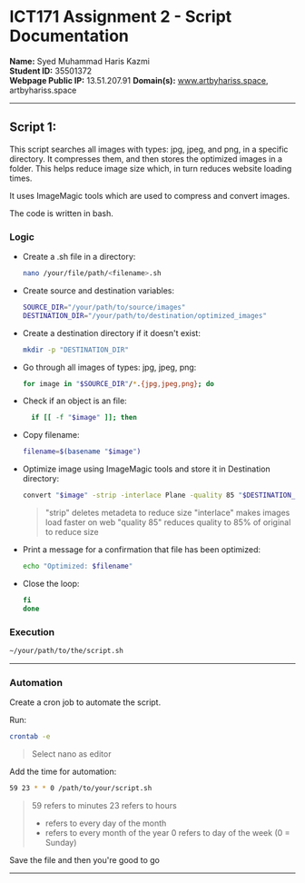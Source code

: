 # ICT171 Assignment 2 - Script Documentation

**Name:** Syed Muhammad Haris Kazmi  
**Student ID:** 35501372  
**Webpage Public IP:** 13.51.207.91
**Domain(s):** www.artbyhariss.space, artbyhariss.space

---

## Script 1:

This script searches all images with types: jpg, jpeg, and png, in a specific directory. It compresses them, and then stores the optimized images in a folder. This helps reduce image size which, in turn reduces website loading times.

It uses ImageMagic tools which are used to compress and convert images.

The code is written in bash.


### Logic

- Create a .sh file in a directory:
  
  ```bash
  nano /your/file/path/<filename>.sh
  ```
  
- Create source and destination variables:
  
  ```bash
  SOURCE_DIR="/your/path/to/source/images"
  DESTINATION_DIR="/your/path/to/destination/optimized_images"
  ```
  
- Create a destination directory if it doesn't exist:
  
  ```bash
  mkdir -p "DESTINATION_DIR"
  ```
  
- Go through all images of types: jpg, jpeg, png:
  
  ```bash
  for image in "$SOURCE_DIR"/*.{jpg,jpeg,png}; do
  ```
  
- Check if an object is an file:
  
  ```bash
    if [[ -f "$image" ]]; then
  ```
  
- Copy filename:
  
  ```bash
  filename=$(basename "$image")
  ```
  
- Optimize image using ImageMagic tools and store it in Destination directory:
  
  ```bash
  convert "$image" -strip -interlace Plane -quality 85 "$DESTINATION_DIR/$filename"
  ```
  
  >"strip" deletes metadeta to reduce size
  >"interlace" makes images load faster on web
  >"quality 85" reduces quality to 85% of original to reduce size

- Print a message for a confirmation that file has been optimized:
  
  ```bash
  echo "Optimized: $filename"
  ```
  
- Close the loop:
  
  ```bash
  fi
  done
  ```

### Execution

  ```bash
  ~/your/path/to/the/script.sh
  ```
---

### Automation

Create a cron job to automate the script.

Run:

```bash
crontab -e
```
>Select nano as editor

Add the time for automation:

```bash
59 23 * * 0 /path/to/your/script.sh
```
> 59 refers to minutes
> 23 refers to hours
> * refers to every day of the month
> * refers to every month of the year
> 0 refers to day of the week (0 = Sunday)

Save the file and then you're good to go

---



  

  


